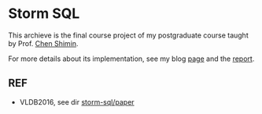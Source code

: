 # Storm SQL
This archieve is the final course project of my postgraduate course taught by Prof. [Chen Shimin](http://sourcedb.ict.cas.cn/cn/jssrck/201307/t20130716_3899653.html).

For more details about its implementation, see my blog [page](https://lijiansong.github.io/java/2017/06/06/tiny-storm-sql/) and the [report](./storm-sql/storm-sql/course-project/).

## REF

- VLDB2016, see dir [storm-sql/paper](./storm-sql/paper)
